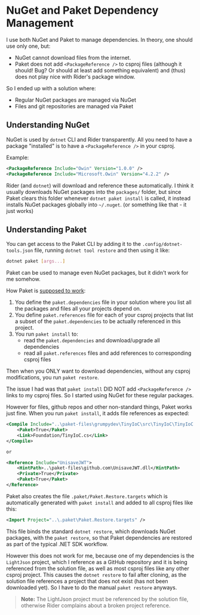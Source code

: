 # NuGet and Paket Dependency Management

I use both NuGet and Paket to manage dependencies. In theory, one should use only one, but:

- NuGet cannot download files from the internet.
- Paket does not add `<PackageReference />` to csproj files (although it should! Bug? Or should at least add something equivalent) and (thus) does not play nice with Rider's package window.

So I ended up with a solution where:

- Regular NuGet packages are managed via NuGet
- Files and git repositories are managed via Paket


## Understanding NuGet

NuGet is used by `dotnet` CLI and Rider transparently. All you need to have a package "installed" is to have a `<PackageReference />` in your csproj.

Example:

```xml
<PackageReference Include="Owin" Version="1.0.0" />
<PackageReference Include="Microsoft.Owin" Version="4.2.2" />
```

Rider (and `dotnet`) will download and reference these automatically. I think it usually downloads NuGet packages into the `packages/` folder, but since Paket clears this folder whenever `dotnet paket install` is called, it instead installs NuGet packages globally into `~/.nuget`. (or something like that - it just works)


## Understanding Paket

You can get access to the Paket CLI by adding it to the `.config/dotnet-tools.json` file, running `dotnet tool restore` and then using it like:

```bash
dotnet paket [args...]
```

Paket can be used to manage even NuGet packages, but it didn't work for me somehow.

How Paket is [supposed to work](https://fsprojects.github.io/Paket/learn-how-to-use-paket.html):

1. You define the `paket.dependencies` file in your solution where you list all the packages and files all your projects depend on.
2. You define `paket.references` file for each of your csproj projects that list a subset of the `paket.dependencies` to be actually referenced in this project.
3. You run `paket install` to:
    - read the `paket.dependencies` and download/upgrade all dependencies
    - read all `paket.references` files and add references to corresponding csproj files

Then when you ONLY want to download dependencies, without any csproj modifications, you run `paket restore`.

The issue I had was that `paket install` DID NOT add `<PackageReference />` links to my csproj files. So I started using NuGet for these regular packages.

However for files, github repos and other non-standard things, Paket works just fine. When you run `paket install`, it adds file references as expected:

```xml
<Compile Include="..\paket-files\grumpydev\TinyIoC\src\TinyIoC\TinyIoC.cs">
    <Paket>True</Paket>
    <Link>Foundation/TinyIoC.cs</Link>
</Compile>

or

<Reference Include="UnisaveJWT">
    <HintPath>..\paket-files\github.com\UnisaveJWT.dll</HintPath>
    <Private>True</Private>
    <Paket>True</Paket>
</Reference>
```

Paket also creates the file `.paket/Paket.Restore.targets` which is automatically generated with `paket install` and added to all csproj files like this:

```xml
<Import Project="..\.paket\Paket.Restore.targets" />
```

This file binds the standard `dotnet restore`, which downloads NuGet packages, with the `paket restore`, so that Paket dependencies are restored as part of the typical .NET SDK workflow.

However this does not work for me, because one of my dependencies is the `LightJson` project, which I reference as a GitHub repository and it is being referenced from the solution file, as well as most csproj files like any other csproj project. This causes the `dotnet restore` to fail after cloning, as the solution file references a project that does not exist (has not been downloaded yet). So I have to do the manual `paket restore` anyways.

> **Note:** The LightJson project must be referenced by the solution file, otherwise Rider complains about a broken project reference.
